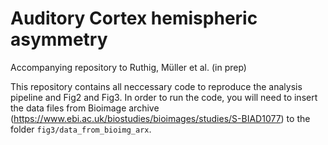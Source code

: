 # Auditory Cortex hemispheric asymmetry
Accompanying repository to Ruthig, Müller et al. (in prep)

This repository contains all neccessary code to reproduce the analysis pipeline and Fig2 and Fig3. In order to run the code, you will need to insert the data files from Bioimage archive (https://www.ebi.ac.uk/biostudies/bioimages/studies/S-BIAD1077) to the folder `fig3/data_from_bioimg_arx`.
